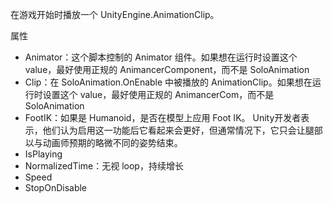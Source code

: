 在游戏开始时播放一个 UnityEngine.AnimationClip。

属性

- Animator：这个脚本控制的 Animator 组件。如果想在运行时设置这个 value，最好使用正规的 AnimancerComponent，而不是 SoloAnimation
- Clip：在 SoloAnimation.OnEnable 中被播放的 AnimationClip。如果想在运行时设置这个 value，最好使用正规的 AnimancerCom，而不是 SoloAnimation
- FootIK：如果是 Humanoid，是否在模型上应用 Foot IK。
  Unity开发者表示，他们认为启用这一功能后它看起来会更好，但通常情况下，它只会让腿部以与动画师预期的略微不同的姿势结束。
- IsPlaying
- NormalizedTime：无视 loop，持续增长
- Speed
- StopOnDisable